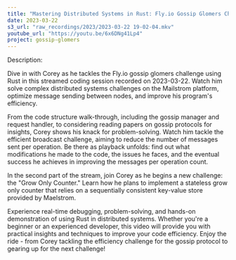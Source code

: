```yaml
---
title: "Mastering Distributed Systems in Rust: Fly.io Gossip Glomers Challenge - Live Coding"
date: 2023-03-22
s3_url: "raw_recordings/2023/2023-03-22 19-02-04.mkv"
youtube_url: "https://youtu.be/6x6DNg41Lp4"
project: gossip-glomers
---
```


Description:

Dive in with Corey as he tackles the Fly.io gossip glomers challenge using Rust in this streamed coding session recorded on 2023-03-22. Watch him solve complex distributed systems challenges on the Mailstrom platform, optimize message sending between nodes, and improve his program's efficiency.

From the code structure walk-through, including the gossip manager and request handler, to considering reading papers on gossip protocols for insights, Corey shows his knack for problem-solving. Watch him tackle the efficient broadcast challenge, aiming to reduce the number of messages sent per operation. Be there as playback unfolds: find out what modifications he made to the code, the issues he faces, and the eventual success he achieves in improving the messages per operation count.

In the second part of the stream, join Corey as he begins a new challenge: the "Grow Only Counter." Learn how he plans to implement a stateless grow only counter that relies on a sequentially consistent key-value store provided by Maelstrom.

Experience real-time debugging, problem-solving, and hands-on demonstration of using Rust in distributed systems. Whether you're a beginner or an experienced developer, this video will provide you with practical insights and techniques to improve your code efficiency. Enjoy the ride - from Corey tackling the efficiency challenge for the gossip protocol to gearing up for the next challenge!

